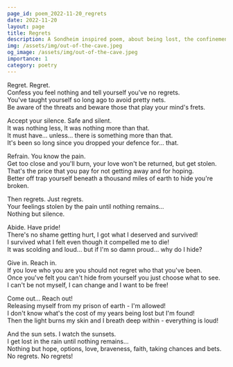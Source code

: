 ```yaml
---
page_id: poem_2022-11-20_regrets
date: 2022-11-20
layout: page
title: Regrets
description: A Sondheim inspired poem, about being lost, the confinements of the self, acceptance and regrets.
img: /assets/img/out-of-the-cave.jpeg
og_image: /assets/img/out-of-the-cave.jpeg
importance: 1
category: poetry
---
```


Regret. Regret.  
Confess you feel nothing and tell yourself you've no regrets.  
You've taught yourself so long ago to avoid pretty nets.  
Be aware of the threats and beware those that play your mind's frets.

Accept your silence. Safe and silent.  
It was nothing less, It was nothing more than that.  
It must have... unless... there is something more than that.  
It's been so long since you dropped your defence for... that.

Refrain. You know the pain.  
Get too close and you'll burn, your love won't be returned, but get stolen.  
That's the price that you pay for not getting away and for hoping.  
Better off trap yourself beneath a thousand miles of earth to hide you're broken.

Then regrets. Just regrets.  
Your feelings stolen by the pain until nothing remains...  
Nothing but silence.

Abide. Have pride!  
There's no shame getting hurt, I got what I deserved and survived!  
I survived what I felt even though it compelled me to die!  
It was scolding and loud... but if I'm so damn proud... why do I hide?

Give in. Reach in.  
If you love who you are you should not regret who that you've been.  
Once you've felt you can't hide from yourself you just choose what to see.  
I can't be not myself, I can change and I want to be free!

Come out... Reach out!  
Releasing myself from my prison of earth - I'm allowed!  
I don't know what's the cost of my years being lost but I'm found!  
Then the light burns my skin and I breath deep within - everything is loud!

And the sun sets. I watch the sunsets.  
I get lost in the rain until nothing remains...  
Nothing but hope, options, love, braveness, faith, taking chances and bets.  
No regrets. No regrets!

